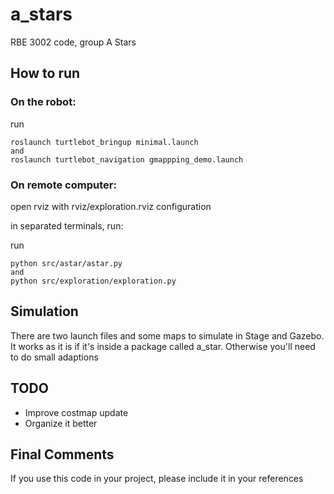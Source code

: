# a_stars
RBE 3002 code, group A Stars

## How to run

### On the robot:

run 
```
roslaunch turtlebot_bringup minimal.launch
and
roslaunch turtlebot_navigation gmappping_demo.launch
```

### On remote computer:

open rviz with rviz/exploration.rviz configuration

in separated terminals, run:

run 
```
python src/astar/astar.py
and
python src/exploration/exploration.py
```

## Simulation

There are two launch files and some maps to simulate in Stage and Gazebo. It works as it is if it's inside a package called a_star.
Otherwise you'll need to do small adaptions

## TODO

- Improve costmap update
- Organize it better


## Final Comments

If you use this code in your project, please include it in your references